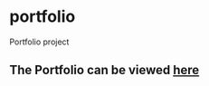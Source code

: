 # portfolio
Portfolio project

## The Portfolio can be viewed [here](https://raduliviu.github.io/portfolio/)